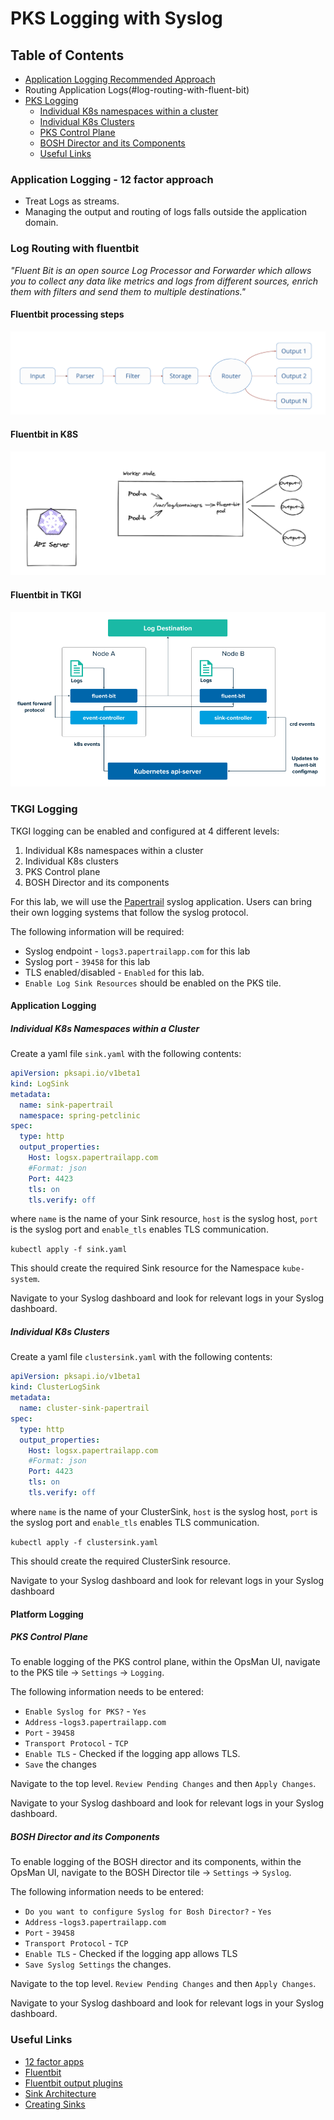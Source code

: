 # PKS Logging with Syslog

## Table of Contents
- [Application Logging Recommended Approach](#application-logging-12-factor-approach)
- Routing Application Logs(#log-routing-with-fluent-bit)
- [PKS Logging](#pks-logging)
    - [Individual K8s namespaces within a cluster](#individual-k8s-namespaces-within-a-cluster)
    - [Individual K8s Clusters](#individual-k8s-clusters)
    - [PKS Control Plane](#pks-control-plane)
    - [BOSH Director and its Components](#bosh-director-and-its-components)
    - [Useful Links](#useful-links)

### Application Logging - 12 factor approach

 - Treat Logs as streams.
 - Managing the output and routing of logs falls outside the application domain.

### Log Routing with fluentbit

*"Fluent Bit is an open source Log Processor and Forwarder which allows you to collect any data like metrics and logs from different sources, enrich them with filters and send them to multiple destinations."*

#### Fluentbit processing steps

![fluent-bit](./fluentbit.png)

#### Fluentbit in K8S

![fluent-bit-in-k8s](./fluentbit_in_k8s.png)

#### Fluentbit in TKGI

![fluent-bit-in-tkgi](./fluentbit_in_tkgi.png)

### TKGI Logging

TKGI logging can be enabled and configured at 4 different levels:

1. Individual K8s namespaces within a cluster
2. Individual K8s clusters
3. PKS Control plane
4. BOSH Director and its components

For this lab, we will use the [Papertrail](https://papertrailapp.com) syslog application. Users can bring their own logging systems that follow the syslog protocol.

The following information will be required:

* Syslog endpoint - `logs3.papertrailapp.com` for this lab
* Syslog port - `39458` for this lab
* TLS enabled/disabled - `Enabled` for this lab.
* `Enable Log Sink Resources` should be enabled on the PKS tile.

#### Application Logging

##### Individual K8s Namespaces within a Cluster

Create a yaml file `sink.yaml` with the following contents:

```yaml
apiVersion: pksapi.io/v1beta1
kind: LogSink
metadata:
  name: sink-papertrail
  namespace: spring-petclinic
spec:
  type: http
  output_properties:
    Host: logsx.papertrailapp.com
    #Format: json
    Port: 4423
    tls: on
    tls.verify: off
```

where `name` is the name of your Sink resource, `host` is the syslog host, `port` is the syslog port and `enable_tls` enables TLS communication.

`kubectl apply -f sink.yaml`

This should create the required Sink resource for the Namespace `kube-system`.

Navigate to your Syslog dashboard and look for relevant logs in your Syslog dashboard.

##### Individual K8s Clusters

Create a yaml file `clustersink.yaml` with the following contents:

```yaml
apiVersion: pksapi.io/v1beta1
kind: ClusterLogSink
metadata:
  name: cluster-sink-papertrail
spec:
  type: http
  output_properties:
    Host: logsx.papertrailapp.com
    #Format: json
    Port: 4423
    tls: on
    tls.verify: off
```

where `name` is the name of your ClusterSink, `host` is the syslog host, `port` is the syslog port and `enable_tls` enables TLS communication.

`kubectl apply -f clustersink.yaml`

This should create the required ClusterSink resource.

Navigate to your Syslog dashboard and look for relevant logs in your Syslog dashboard

#### Platform Logging

##### PKS Control Plane

To enable logging of the PKS control plane, within the OpsMan UI, navigate to the PKS tile -> `Settings` -> `Logging`.

The following information needs to be entered:

- `Enable Syslog for PKS?` - `Yes`
- `Address` -`logs3.papertrailapp.com`
- `Port` - `39458`
- `Transport Protocol` - `TCP`
- `Enable TLS` - Checked if the logging app allows TLS.
- `Save` the changes

Navigate to the top level. `Review Pending Changes` and then `Apply Changes`.

Navigate to your Syslog dashboard and look for relevant logs in your Syslog dashboard.

##### BOSH Director and its Components

To enable logging of the BOSH director and its components, within the OpsMan UI, navigate to the BOSH Director tile -> `Settings` -> `Syslog`.

The following information needs to be entered:

- `Do you want to configure Syslog for Bosh Director?` - `Yes`
- `Address` -`logs3.papertrailapp.com`
- `Port` - `39458`
- `Transport Protocol` - `TCP`
- `Enable TLS` - Checked if the logging app allows TLS
- `Save Syslog Settings` the changes.

Navigate to the top level. `Review Pending Changes` and then `Apply Changes`.

Navigate to your Syslog dashboard and look for relevant logs in your Syslog dashboard.

### Useful Links
 - [12 factor apps](https://12factor.net/)
 - [Fluentbit](https://docs.fluentbit.io/manual/)
 - [Fluentbit output plugins](https://docs.fluentbit.io/manual/pipeline/outputs)
 - [Sink Architecture](https://docs.pivotal.io/tkgi/1-10/sink-architecture.html)
 - [Creating Sinks](https://docs.pivotal.io/tkgi/1-10/create-sinks.html)
